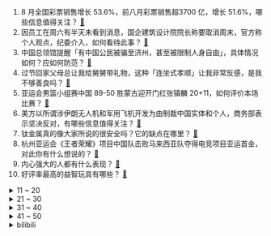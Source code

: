 1. 8 月全国彩票销售增长 53.6%，前八月彩票销售超3700 亿，增长 51.6%，哪些信息值得关注？ [:link:](https://www.zhihu.com/question/623845840)
2. 因员工在周六有半天未看到消息，国企建筑设计院院长称要取消周末，官方称个人观点，纪委介入，如何看待此事？ [:link:](https://www.zhihu.com/question/623837459)
3. 中国总领馆提醒「有中国公民被骗至济州，甚至被限制人身自由」，具体情况如何？应如何防范？ [:link:](https://www.zhihu.com/question/623810229)
4. 过节回家父母总让我给舅舅带礼物，这种「连坐式孝顺」让我非常反感，是我不够善良吗？ [:link:](https://www.zhihu.com/question/623836591)
5. 亚运会男篮小组赛中国 89-50 胜蒙古迎开门红张镇麟 20+11，如何评价本场比赛？ [:link:](https://www.zhihu.com/question/623924762)
6. 美方以所谓涉伊朗无人机和军用飞机开发为由制裁中国实体和个人，商务部表示坚决反对，有哪些信息值得关注？ [:link:](https://www.zhihu.com/question/623809359)
7. 钛金属真的像大家所说的很安全吗？它的缺点在哪里？ [:link:](https://www.zhihu.com/question/65192535)
8. 杭州亚运会《王者荣耀》项目中国队击败马来西亚队夺得电竞项目亚运首金，对此你有什么想说的？ [:link:](https://www.zhihu.com/question/623897626)
9. 内心强大的人都有什么表现？ [:link:](https://www.zhihu.com/question/355778275)
10. 好评率最高的益智玩具有哪些？ [:link:](https://www.zhihu.com/question/454788384)
<details>
<summary>11 ~ 20</summary>

11. 花西子再发声，称想做走向世界的高端品牌，并在评论区表示「真的有人拿克重衡量眉笔价值吗」，你如何评价？ [:link:](https://www.zhihu.com/question/623870444)
12. 【星穹铁道】仙舟联盟究竟是如何对峙星际和平公司的？ [:link:](https://www.zhihu.com/question/623556789)
13. 带娃 citywalk ，初秋适合去哪？ [:link:](https://www.zhihu.com/question/622730120)
14. 国庆离家 6 天，2 个月的小奶猫是放家里还是带在身边比较好? [:link:](https://www.zhihu.com/question/622738916)
15. 大同通报未成年人欺凌事件，「解除许某校长职务，对极端欺辱同学未成年予以训诫」，如何看待这一处罚结果？ [:link:](https://www.zhihu.com/question/623833213)
16. 你知道古代人的团建是什么样子的吗？ [:link:](https://www.zhihu.com/question/623082208)
17. 想来一场说走就走的旅行，你会推荐我去哪里？ [:link:](https://www.zhihu.com/question/620916851)
18. 华为余承东称鸿蒙原生应用全面启动，对此你有哪些期待？ [:link:](https://www.zhihu.com/question/623690968)
19. 有没有对人性做过很深的思考？ [:link:](https://www.zhihu.com/question/493966384)
20. 古代如果提早发现用铝并代替铁做甲，那骑兵是不是无敌了？ [:link:](https://www.zhihu.com/question/623664747)
</details>
<details>
<summary>21 ~ 30</summary>

21. 「萝卜刀」在重庆中小学周边热销，专家称「可能激发暴力倾向」，哪些信息值得关注？ [:link:](https://www.zhihu.com/question/623646810)
22. AITO 问界新M7 上市两周订单破2 万台，日均订单量1500+，该车型有哪些遥遥领先的优势？ [:link:](https://www.zhihu.com/question/623694107)
23. 中国楼市迎来「史上最宽松」时代，一二线城市集体放开限购，影响有多大？ [:link:](https://www.zhihu.com/question/623109967)
24. 报道称 680 元民宿被平台调成国庆特价 2780 元，老板表示自己都吓一跳，具体情况如何？ [:link:](https://www.zhihu.com/question/623820542)
25. 为什么瓦依那和任素汐在《乐队的夏天》第三季演唱的《大梦》一下火了，这首歌动人在哪？ [:link:](https://www.zhihu.com/question/623644151)
26. 你对 2023 年诺贝尔奖各奖项有哪些期待？ [:link:](https://www.zhihu.com/question/622752895)
27. 中秋节需要不需要给自己的领导送礼？ [:link:](https://www.zhihu.com/question/621632996)
28. 诸位有什么忠告给20岁的年轻人吗？ [:link:](https://www.zhihu.com/question/487419230)
29. 大一四级可以裸考不? [:link:](https://www.zhihu.com/question/621931830)
30. 北京中考改革政策发布，计分科目减少至 6 门，2025 年迎来首考，哪些变化值得关注？会带来哪些影响？ [:link:](https://www.zhihu.com/question/623845469)
</details>
<details>
<summary>31 ~ 40</summary>

31. 每天喝茶或者咖啡的朋友睡眠还好吗？ [:link:](https://www.zhihu.com/question/274940870)
32. 双向情感障碍会复发吗? [:link:](https://www.zhihu.com/question/615923283)
33. 该怎么设计小说大纲? [:link:](https://www.zhihu.com/question/522754151)
34. 西安有哪些人文景点让人爱上这座城，想要了解它的古今？ [:link:](https://www.zhihu.com/question/606597673)
35. 湖北检察机关依法对前中国足协主席陈戌源提起公诉，哪些信息值得关注？ [:link:](https://www.zhihu.com/question/623846128)
36. 如何评价海信电视最新发布的U8KL，会是2023双11超强MiniLED电视吗，有哪些技术上的突破？ [:link:](https://www.zhihu.com/question/623854835)
37. 如果你结婚了有一个小孩和他去超市，他非要买东西然后你不买，他在地下打滚哭闹你怎么办？ [:link:](https://www.zhihu.com/question/616940806)
38. 过了40岁，最先活明白了什么？ [:link:](https://www.zhihu.com/question/468642801)
39. 孩子为什么很努力却很难取得成绩? [:link:](https://www.zhihu.com/question/622525141)
40. 有哪些冷门人少的景点或城市，适合即将到来的小长假放松去转转？ [:link:](https://www.zhihu.com/question/621725080)
</details>
<details>
<summary>41 ~ 50</summary>

41. 如果可以共享一座核反应堆，你打算用它来做什么？ [:link:](https://www.zhihu.com/question/622766190)
42. 沪深交易所进一步规范股份减持行为，深交所称已有 60 余家公司股东、实控人终止减持，哪些信息值得关注？ [:link:](https://www.zhihu.com/question/623935904)
43. 研究「她为什么换了导师」，华东师大一硕士学位论文走红，背后原因有哪些？与导师相处该注意哪些问题？ [:link:](https://www.zhihu.com/question/623801991)
44. 30岁考公还来得及吗？ [:link:](https://www.zhihu.com/question/622696481)
45. 中国 15 岁小将陈烨绝杀日本，拿下男子滑板碗池决赛金牌，成中国最年轻亚运会冠军，如何评价他的表现？ [:link:](https://www.zhihu.com/question/623804339)
46. 杭州亚运会乒乓球女团决赛中国队 3:0 击败日本实现五连冠，如何评价本场比赛？ [:link:](https://www.zhihu.com/question/623850955)
47. 集洗烘护一体且轻薄高颜值的洗衣机有推荐吗？ [:link:](https://www.zhihu.com/question/623833608)
48. 存量时代，商家还能找到生意的蓝海吗？ [:link:](https://www.zhihu.com/question/623842651)
49. 尼山世界文明论坛承载了怎样的期待？ [:link:](https://www.zhihu.com/question/623578580)
50. 请律师的时候要求看他的法考成绩很过分吗？ [:link:](https://www.zhihu.com/question/623825033)
</details><details>
<summary>bilibili</summary>

</details>